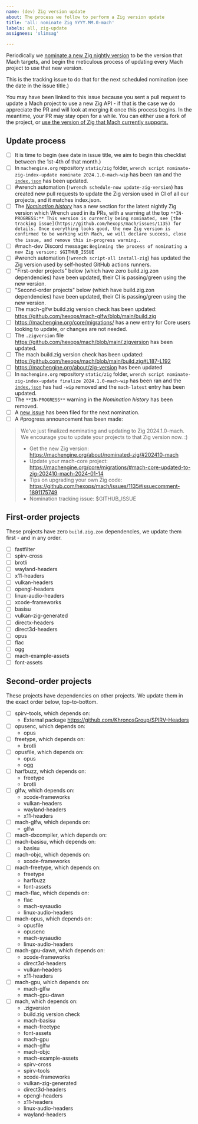 ```yaml
---
name: (dev) Zig version update
about: The process we follow to perform a Zig version update
title: 'all: nominate Zig YYYY.MM.0-mach'
labels: all, zig-update
assignees: 'slimsag'

---
```


Periodically we [nominate a new Zig nightly version](https://machengine.org/about/nominated-zig) to be the version that Mach targets, and begin the meticulous process of updating every Mach project to use that new version.

This is the tracking issue to do that for the next scheduled nomination (see the date in the issue title.)

You may have been linked to this issue because you sent a pull request to update a Mach project to use a new Zig API - if that is the case we do appreciate the PR and will look at merging it once this process begins. In the meantime, your PR may stay open for a while. You can either use a fork of the project, or [use the version of Zig that Mach currently supports.](https://machengine.org/about/zig-version)

## Update process

* [ ] It is time to begin (see date in issue title, we aim to begin this checklist between the 1st-4th of that month.)
* [ ] In `machengine.org` repository `static/zig` folder, `wrench script nominate-zig-index-update nominate 2024.1.0-mach-wip` has been ran and the [`index.json`](https://machengine.org/zig/index.json) has been updated.
* [ ] #wrench automation (`!wrench schedule-now update-zig-version`) has created new pull requests to update the Zig version used in CI of all our projects, and it matches index.json.
* [ ] The [_Nomination history_](https://machengine.org/about/nominated-zig/#nomination-history) has a new section for the latest nightly Zig version which Wrench used in its PRs, with a warning at the top `**IN-PROGRESS:** This version is currently being nominated, see [the tracking issue](https://github.com/hexops/mach/issues/1135) for details. Once everything looks good, the new Zig version is confirmed to be working with Mach, we will declare success, close the issue, and remove this in-progress warning.`.
* [ ] #mach-dev Discord message: `Beginning the process of nominating a new Zig version; $GITHUB_ISSUE`
* [ ] #wrench automation (`!wrench script-all install-zig`) has updated the Zig version used by self-hosted GitHub actions runners.
* [ ] "First-order projects" below (which have zero build.zig.zon dependencies) have been updated, their CI is passing/green using the new version.
* [ ] "Second-order projects" below (which have build.zig.zon dependencies) have been updated, their CI is passing/green using the new version.
* [ ] The mach-glfw build.zig version check has been updated: https://github.com/hexops/mach-glfw/blob/main/build.zig
* [ ] https://machengine.org/core/migrations/ has a new entry for Core users looking to update, or changes are not needed.
* [ ] The `.zigversion` file https://github.com/hexops/mach/blob/main/.zigversion has been updated.
* [ ] The mach build.zig version check has been updated: https://github.com/hexops/mach/blob/main/build.zig#L187-L192
* [ ] https://machengine.org/about/zig-version has been updated
* [ ] In `machengine.org` repository `static/zig` folder, `wrench script nominate-zig-index-update finalize 2024.1.0-mach-wip` has been ran and the [`index.json`](https://machengine.org/zig/index.json) has had `-wip` removed and the `mach-latest` entry has been updated.
* [ ] The `**IN-PROGRESS**` warning in the _Nomination history_ has been removed.
* [ ] A [new issue](https://github.com/hexops/mach/issues/new?assignees=slimsag&labels=all%2C+zig-update&projects=&template=dev_zig_nomination.md&title=all%3A+nominate+Zig+YYYY.MM) has been filed for the next nomination.
* [ ] A #progress announcement has been made:

> We've just finalized nominating and updating to Zig 2024.1.0-mach. We encourage you to update your projects to that Zig version now. :)
>
> * Get the new Zig version: https://machengine.org/about/nominated-zig/#202410-mach
> * Update your mach-core project: https://machengine.org/core/migrations/#mach-core-updated-to-zig-202410-mach-2024-01-14
> * Tips on upgrading your own Zig code: https://github.com/hexops/mach/issues/1135#issuecomment-1891175749
> * Nomination tracking issue: $GITHUB_ISSUE

## First-order projects

These projects have zero `build.zig.zon` dependencies, we update them first - and in any order.

* [ ] fastfilter
* [ ] spirv-cross
* [ ] brotli
* [ ] wayland-headers
* [ ] x11-headers
* [ ] vulkan-headers
* [ ] opengl-headers
* [ ] linux-audio-headers
* [ ] xcode-frameworks
* [ ] basisu
* [ ] vulkan-zig-generated
* [ ] directx-headers
* [ ] direct3d-headers
* [ ] opus
* [ ] flac
* [ ] ogg
* [ ] mach-example-assets
* [ ] font-assets

## Second-order projects

These projects have dependencies on other projects. We update them in the exact order below, top-to-bottom.

* [ ] spirv-tools, which depends on:
  * External package https://github.com/KhronosGroup/SPIRV-Headers
* [ ] opusenc, which depends on:
  * opus
* [ ] freetype, which depends on:
  * brotli
* [ ] opusfile, which depends on:
  * opus
  * ogg
* [ ] harfbuzz, which depends on:
  * freetype
  * brotli
* [ ] glfw, which depends on:
  * xcode-frameworks
  * vulkan-headers
  * wayland-headers
  * x11-headers
* [ ] mach-glfw, which depends on:
  * glfw
* [ ] mach-dxcompiler, which depends on:
* [ ] mach-basisu, which depends on:
  * basisu
* [ ] mach-objc, which depends on:
  * xcode-frameworks
* [ ] mach-freetype, which depends on:
  * freetype
  * harfbuzz
  * font-assets
* [ ] mach-flac, which depends on:
  * flac
  * mach-sysaudio
  * linux-audio-headers
* [ ] mach-opus, which depends on:
  * opusfile
  * opusenc 
  * mach-sysaudio
  * linux-audio-headers
* [ ] mach-gpu-dawn, which depends on:
  * xcode-frameworks
  * direct3d-headers
  * vulkan-headers
  * x11-headers
* [ ] mach-gpu, which depends on:
  * mach-glfw
  * mach-gpu-dawn
* [ ] mach, which depends on:
  * .zigversion
  * build.zig version check
  * mach-basisu
  * mach-freetype
  * font-assets
  * mach-gpu
  * mach-glfw
  * mach-objc
  * mach-example-assets
  * spirv-cross
  * spirv-tools
  * xcode-frameworks
  * vulkan-zig-generated
  * direct3d-headers
  * opengl-headers
  * x11-headers
  * linux-audio-headers
  * wayland-headers
